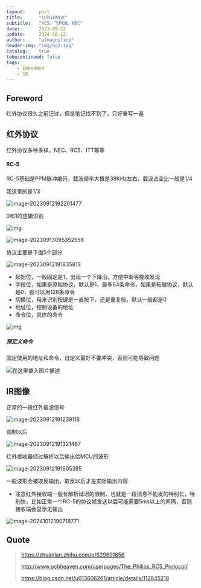```yaml
---
layout:     post
title:      "红外IR协议"
subtitle:   "RC5，飞利浦，NEC"
date:       2023-09-12
update:     2024-10-12
author:     "elmagnifico"
header-img: "img/bg2.jpg"
catalog:    true
tobecontinued: false
tags:
    - Embedded
    - IR
---
```


## Foreword

红外协议很久之前记过，但是笔记找不到了，只好重写一遍



## 红外协议

红外协议多种多样，NEC、RC5、ITT等等



#### RC-5

RC-5基础是PPM脉冲编码，载波频率大概是38KHz左右，载波占空比一般是1/4

我这里的是1/3

![image-20230912192201477](https://img.elmagnifico.tech/static/upload/elmagnifico/202309121922511.png)

0和1的逻辑识别

![img](https://img.elmagnifico.tech/static/upload/elmagnifico/202309130950222.png)



![image-20230913095352956](https://img.elmagnifico.tech/static/upload/elmagnifico/202309130953988.png)



协议主要是下面5个部分

![image-20230912191835813](https://img.elmagnifico.tech/static/upload/elmagnifico/202309121918842.png)

- 起始位，一般固定是1，出现一个下降沿，方便中断等接收发现
- 字段位，如果是原始协议，默认是1，最多64条命令，如果是拓展协议，默认是0，就可以用128条命令
- 切换位，用来识别按键是一直按下，还是重复按，默认一般都是0
- 地址位，控制设备的地址
- 命令位，具体的命令

![img](https://img.elmagnifico.tech/static/upload/elmagnifico/202309130950587.png)

##### 预定义命令

固定使用的地址和命令，自定义最好不要冲突，否则可能导致问题

![在这里插入图片描述](https://img.elmagnifico.tech/static/upload/elmagnifico/202309130943042.png)





## IR图像

正常的一段红外载波信号

![image-20230912191239118](https://img.elmagnifico.tech/static/upload/elmagnifico/202309121912158.png)

调制以后

![image-20230912191321467](https://img.elmagnifico.tech/static/upload/elmagnifico/202309121913514.png)



红外接收器经过解析以后输出给MCU的波形

![image-20230912191605395](https://img.elmagnifico.tech/static/upload/elmagnifico/202309121916461.png)

一般波形会被取反输出，取反以后才是实际输出内容



- 注意红外接收端一般有解析延迟的限制，也就是一段消息不能发的特别长，特别快，比如正常一个RC-5的协议帧发送以后可能需要5ms以上的间隔，否则接收端会显示无输出

![image-20241012190718771](https://img.elmagnifico.tech/static/upload/elmagnifico/202410121907826.png)

## Quote

> https://zhuanlan.zhihu.com/p/629691856
>
> http://www.pcbheaven.com/userpages/The_Philips_RC5_Protocol/
>
> https://blog.csdn.net/u013606261/article/details/112845218
